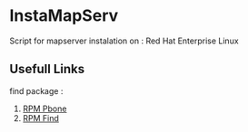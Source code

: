 # InstaMapServ #
Script for mapserver instalation on :
Red Hat Enterprise Linux
## Usefull Links ##
find package :
  1. [RPM Pbone](http://rpm.pbone.net/)
  1. [RPM Find](http://www.rpmfind.net/linux/RPM/)

